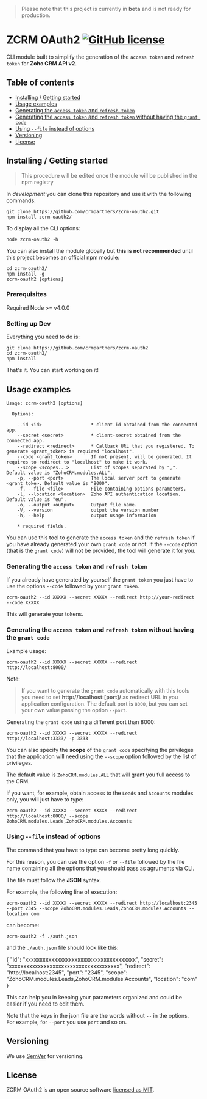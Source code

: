 > Please note that this project is currently in **beta** and is not ready for production.

# ZCRM OAuth2 [![GitHub license](https://img.shields.io/badge/license-MIT-blue.svg?style=flat-square)](https://github.com/your/your-project/blob/master/LICENSE)

CLI module built to simplify the generation of the `access token` and `refresh token` for **Zoho CRM API v2**. 

## Table of contents

- [Installing / Getting started](#installing--getting-started)
- [Usage examples](#usage-examples)
- [Generating the `access token` and `refresh token`](#generating-the-access-token-and-refresh-token)
- [Generating the `access token` and `refresh token` without having the `grant code`](#generating-the-access-token-and-refresh-token-without-having-the-grant-code)
- [Using `--file` instead of options](#using---file-instead-of-options)
- [Versioning](#versioning)
- [License](#license)

## Installing / Getting started

> This procedure will be edited once the module will be published in the npm registry

In _development_ you can clone this repository and use it with the following commands:

```shell
git clone https://github.com/crmpartners/zcrm-oauth2.git
npm install zcrm-oauth2/
```

To display all the CLI options:

```shell
node zcrm-oauth2 -h
```

You can also install the module globally but **this is not recommended** until this project becomes an official
npm module:

```shell
cd zcrm-oauth2/
npm install -g
zcrm-oauth2 [options]
``` 

### Prerequisites

Required Node >= v4.0.0

### Setting up Dev

Everything you need to do is:

```shell
git clone https://github.com/crmpartners/zcrm-oauth2
cd zcrm-oauth2/
npm install
```

That's it. You can start working on it!

## Usage examples

```shell
Usage: zcrm-oauth2 [options]

  Options:

    --id <id>                  * client-id obtained from the connected app.
    --secret <secret>          * client-secret obtained from the connected app.
    --redirect <redirect>      * Callback URL that you registered. To generate <grant_token> is required "localhost".
    --code <grant_token>       If not present, will be generated. It requires to redirect to "localhost" to make it work.
    --scope <scopes...>        List of scopes separated by ",". Default value is "ZohoCRM.modules.ALL".
    -p, --port <port>          The local server port to generate <grant_toke>. Default value is "8000".
    -f, --file <file>          File containing options parameters.
    -l, --location <location>  Zoho API authentication location. Default value is "eu".
    -o, --output <output>      Output file name.
    -V, --version              output the version number
    -h, --help                 output usage information

    * required fields.
```

You can use this tool to generate the `access token` and the `refresh token` if you have already generated your
own `grant code` or not. If the `--code` option (that is the `grant code`) will not be provided, the tool will generate
it for you.

### Generating the `access token` and `refresh token`

If you already have generated by yourself the `grant token` you just have to use the options `--code` followed
by your `grant token`.

```shell
zcrm-oauth2 --id XXXXX --secret XXXXX --redirect http://your-redirect --code XXXXX
```

This will generate your tokens.

### Generating the `access token` and `refresh token` without having the `grant code`

Example usage:

```shell
zcrm-oauth2 --id XXXXX --secret XXXXX --redirect http://localhost:8000/ 
```

Note:

> If you want to generate the `grant code` automatically with this tools you need to set **http://localhost:[port]/** 
as redirect URL in you application configuration. The default port is `8000`, but you can set your own value passing
the option `--port`.

Generating the `grant code` using a different port than 8000:

```shell
zcrm-oauth2 --id XXXXX --secret XXXXX --redirect http://localhost:3333/ -p 3333
```

You can also specify the **scope** of the `grant code` specifying the privileges that the application will need using 
the `--scope` option followed by the list of privileges. 

The default value is `ZohoCRM.modules.ALL` that will grant you full access to the CRM.

If you want, for example, obtain access to the `Leads` and `Accounts` modules only, you will just have to type:

```shell
zcrm-oauth2 --id XXXXX --secret XXXXX --redirect http://localhost:8000/ --scope ZohoCRM.modules.Leads,ZohoCRM.modules.Accounts
```

### Using `--file` instead of options

The command that you have to type can become pretty long quickly.

For this reason, you can use the option `-f` or `--file` followed by the file name containing all the options that you should
pass as agruments via CLI.

The file must follow the **JSON** syntax.

For example, the following line of execution:

```shell
zcrm-oauth2 --id XXXXX --secret XXXXX --redirect http://localhost:2345 --port 2345 --scope ZohoCRM.modules.Leads,ZohoCRM.modules.Accounts --location com
```

can become:

```shell
zcrm-oauth2 -f ./auth.json
```

and the `./auth.json` file should look like this:


{
    "id": "xxxxxxxxxxxxxxxxxxxxxxxxxxxxxxxxxxxxxx",
    "secret": "xxxxxxxxxxxxxxxxxxxxxxxxxxxxxxxxxxxxxx",
    "redirect": "http://localhost:2345",
    "port": "2345",
    "scope": "ZohoCRM.modules.Leads,ZohoCRM.modules.Accounts",
    "location": "com"
}


This can help you in keeping your parameters organized and could be easier if you need to edit them.

Note that the keys in the json file are the words without `--` in the options. For example, for `--port` you use `port` 
and so on.      

## Versioning

We use [SemVer](http://semver.org/) for versioning.

## License

ZCRM OAuth2 is an open source software [licensed as MIT](https://github.com/crmpartners/zcrm-oauth2/blob/master/LICENSE).
